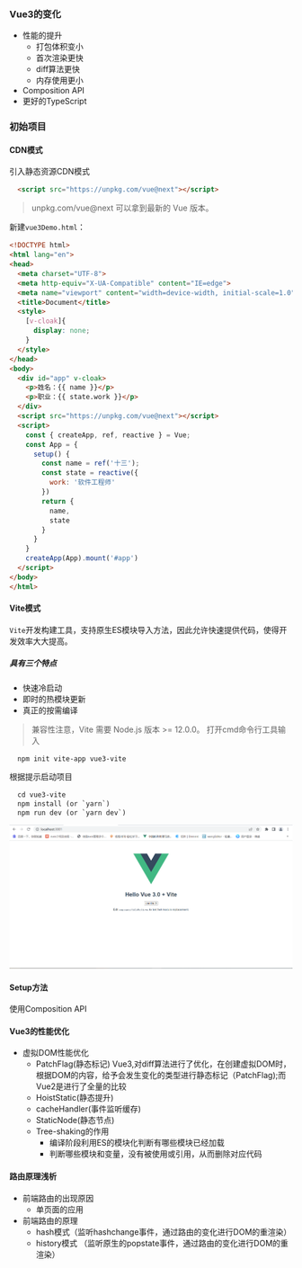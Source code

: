 ### Vue3的变化
+ 性能的提升
  + 打包体积变小
  + 首次渲染更快
  + diff算法更快
  + 内存使用更小
+ Composition API
+ 更好的TypeScript
### 初始项目
#### CDN模式
引入静态资源CDN模式
```html
  <script src="https://unpkg.com/vue@next"></script>
```
> unpkg.com/vue@next 可以拿到最新的 Vue 版本。

新建<code>vue3Demo.html</code>：
```html
<!DOCTYPE html>
<html lang="en">
<head>
  <meta charset="UTF-8">
  <meta http-equiv="X-UA-Compatible" content="IE=edge">
  <meta name="viewport" content="width=device-width, initial-scale=1.0">
  <title>Document</title>
  <style>
    [v-cloak]{
      display: none;
    }
  </style>
</head>
<body>
  <div id="app" v-cloak>
    <p>姓名：{{ name }}</p>
    <p>职业：{{ state.work }}</p>
  </div>
  <script src="https://unpkg.com/vue@next"></script>
  <script>
    const { createApp, ref, reactive } = Vue;
    const App = {
      setup() {
        const name = ref('十三');
        const state = reactive({
          work: '软件工程师'
        })
        return {
          name,
          state
        }
      }
    }
    createApp(App).mount('#app')
  </script>
</body>
</html>
```

#### Vite模式
<code>Vite</code>开发构建工具，支持原生ES模块导入方法，因此允许快速提供代码，使得开发效率大大提高。
##### 具有三个特点
+ 快速冷启动
+ 即时的热模块更新
+ 真正的按需编译

> 兼容性注意，Vite 需要 Node.js 版本 >= 12.0.0。
打开cmd命令行工具输入
```
  npm init vite-app vue3-vite
```
根据提示启动项目
```
  cd vue3-vite
  npm install (or `yarn`)
  npm run dev (or `yarn dev`)
```
![](images/vue3%E5%90%AF%E5%8A%A8.png)
#### Setup方法
使用Composition API

#### Vue3的性能优化
+ 虚拟DOM性能优化
  + PatchFlag(静态标记)
    Vue3,对diff算法进行了优化，在创建虚拟DOM时，根据DOM的内容，给予会发生变化的类型进行静态标记（PatchFlag);而Vue2是进行了全量的比较
  + HoistStatic(静态提升)
  + cacheHandler(事件监听缓存)
  + StaticNode(静态节点)
  + Tree-shaking的作用
    + 编译阶段利用ES的模块化判断有哪些模块已经加载
    + 判断哪些模块和变量，没有被使用或引用，从而删除对应代码

#### 路由原理浅析
+ 前端路由的出现原因
  + 单页面的应用
+ 前端路由的原理
  + hash模式（监听hashchange事件，通过路由的变化进行DOM的重渲染）
  + history模式 （监听原生的popstate事件，通过路由的变化进行DOM的重渲染）